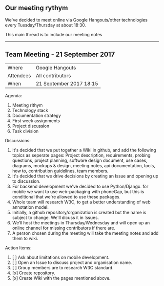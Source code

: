## Our meeting rythym

We've decided to meet online via Google Hangouts/other technologies every Tuesday/Thursday at about 18:30.

This main thread is to include our meeting notes

---

## Team Meeting - 21 September 2017

| | |
|-|-|
| Where | Google Hangouts |
| Attendees | All contributors |
| When | 21 September 2017 18:15 |

Agenda:
1. Meeting rithym
1. Technology stack
1. Documentation strategy
1. First week assignments
1. Project discussion
1. Task division

Discussions: 
1. It's decided that we put together a Wiki in github, and add the following topics as seperate pages:
	Project description, requirements, probing questions, project planning, software design document, use cases, diagrams, mockups & design, meeting notes, api documentation, tools, how to, contribution guidelines, team members.
1. It's decided that we drive decisions by creating an Issue and opening up to discussion.
1. For backend development we've decided to use Python/Django. for mobile we want to use web-packaging with phoneGap, but this is conditional that we're allowed to use these packages. 
1. Whole team will research W3C, to get a better understanding of web annotation model.
1. Initially, a github repository/organization is created but the name is subject to change. We'll dicuss it in Issues.
1. We'll host the meetings in Thursday/Wednesday and will open up an online channel for missing contributors if there are. 
1. A person chosen during the meeting will take the meeting notes and add them to wiki.

Action Items:
1. [ ] Ask about limitations on mobile development.
1. [ ] Open an Issue to discuss project and organisation name.
1. [ ] Group members are to research W3C standard.
1. [x] Create repository.
1. [x] Create Wiki with the pages mentioned above.


